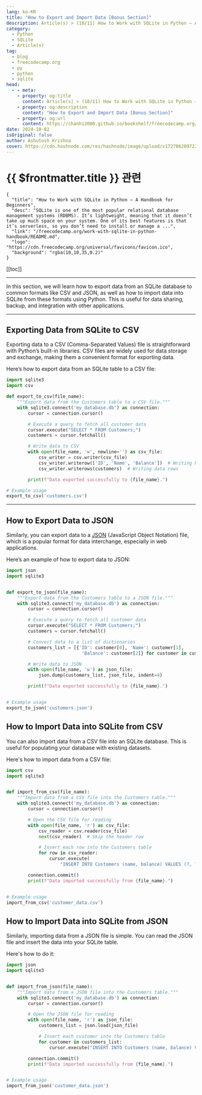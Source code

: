 ```yaml
---
lang: ko-KR
title: "How to Export and Import Data [Bonus Section]"
description: Article(s) > (10/11) How to Work with SQLite in Python – A Handbook for Beginners 
category:
  - Python
  - SQLite
  - Article(s)
tag:
  - blog
  - freecodecamp.org
  - py
  - python
  - sqlite
head:
  - - meta:
    - property: og:title
      content: Article(s) > (10/11) How to Work with SQLite in Python – A Handbook for Beginners
    - property: og:description
      content: "How to Export and Import Data [Bonus Section]"
    - property: og:url
      content: https://chanhi2000.github.io/bookshelf/freecodecamp.org/work-with-sqlite-in-python-handbook/how-to-export-and-import-data-bonus-section.html
date: 2024-10-02
isOriginal: false
author: Ashutosh Krishna
cover: https://cdn.hashnode.com/res/hashnode/image/upload/v1727862097228/24433377-ebb8-49b5-b0ee-5736f629399d.png
---
```


# {{ $frontmatter.title }} 관련

```component VPCard
{
  "title": "How to Work with SQLite in Python – A Handbook for Beginners",
  "desc": "SQLite is one of the most popular relational database management systems (RDBMS). It’s lightweight, meaning that it doesn’t take up much space on your system. One of its best features is that it’s serverless, so you don’t need to install or manage a ...",
  "link": "/freecodecamp.org/work-with-sqlite-in-python-handbook/README.md",
  "logo": "https://cdn.freecodecamp.org/universal/favicons/favicon.ico",
  "background": "rgba(10,10,35,0.2)"
}
```

[[toc]]

---

<SiteInfo
  name="How to Work with SQLite in Python – A Handbook for Beginners"
  desc="SQLite is one of the most popular relational database management systems (RDBMS). It’s lightweight, meaning that it doesn’t take up much space on your system. One of its best features is that it’s serverless, so you don’t need to install or manage a ..."
  url="https://freecodecamp.org/news/work-with-sqlite-in-python-handbook/"
  logo="https://cdn.freecodecamp.org/universal/favicons/favicon.ico"
  preview="https://cdn.hashnode.com/res/hashnode/image/upload/v1727862097228/24433377-ebb8-49b5-b0ee-5736f629399d.png"/>

In this section, we will learn how to export data from an SQLite database to common formats like CSV and JSON, as well as how to import data into SQLite from these formats using Python. This is useful for data sharing, backup, and integration with other applications.

---

## Exporting Data from SQLite to CSV

Exporting data to a CSV (Comma-Separated Values) file is straightforward with Python’s built-in libraries. CSV files are widely used for data storage and exchange, making them a convenient format for exporting data.

Here’s how to export data from an SQLite table to a CSV file:

```py
import sqlite3
import csv

def export_to_csv(file_name):
    """Export data from the Customers table to a CSV file."""
    with sqlite3.connect('my_database.db') as connection:
        cursor = connection.cursor()

        # Execute a query to fetch all customer data
        cursor.execute("SELECT * FROM Customers;")
        customers = cursor.fetchall()

        # Write data to CSV
        with open(file_name, 'w', newline='') as csv_file:
            csv_writer = csv.writer(csv_file)
            csv_writer.writerow(['ID', 'Name', 'Balance'])  # Writing header
            csv_writer.writerows(customers)  # Writing data rows

        print(f"Data exported successfully to {file_name}.")

# Example usage
export_to_csv('customers.csv')
```

---

## How to Export Data to JSON

Similarly, you can export data to a [<FontIcon icon="fas fa-globe"/>JSON](https://blog.ashutoshkrris.in/a-beginners-guide-to-the-json-module-in-python) (JavaScript Object Notation) file, which is a popular format for data interchange, especially in web applications.

Here’s an example of how to export data to JSON:

```py
import json
import sqlite3


def export_to_json(file_name):
    """Export data from the Customers table to a JSON file."""
    with sqlite3.connect('my_database.db') as connection:
        cursor = connection.cursor()

        # Execute a query to fetch all customer data
        cursor.execute("SELECT * FROM Customers;")
        customers = cursor.fetchall()

        # Convert data to a list of dictionaries
        customers_list = [{'ID': customer[0], 'Name': customer[1],
                            'Balance': customer[2]} for customer in customers]

        # Write data to JSON
        with open(file_name, 'w') as json_file:
            json.dump(customers_list, json_file, indent=4)

        print(f"Data exported successfully to {file_name}.")


# Example usage
export_to_json('customers.json')
```

## How to Import Data into SQLite from CSV

You can also import data from a CSV file into an SQLite database. This is useful for populating your database with existing datasets.

Here's how to import data from a CSV file:

```py
import csv
import sqlite3


def import_from_csv(file_name):
    """Import data from a CSV file into the Customers table."""
    with sqlite3.connect('my_database.db') as connection:
        cursor = connection.cursor()

        # Open the CSV file for reading
        with open(file_name, 'r') as csv_file:
            csv_reader = csv.reader(csv_file)
            next(csv_reader)  # Skip the header row

            # Insert each row into the Customers table
            for row in csv_reader:
                cursor.execute(
                    "INSERT INTO Customers (name, balance) VALUES (?, ?);", (row[1], row[2]))

        connection.commit()
        print(f"Data imported successfully from {file_name}.")


# Example usage
import_from_csv('customer_data.csv')
```

## How to Import Data into SQLite from JSON

Similarly, importing data from a JSON file is simple. You can read the JSON file and insert the data into your SQLite table.

Here's how to do it:

```py
import json
import sqlite3


def import_from_json(file_name):
    """Import data from a JSON file into the Customers table."""
    with sqlite3.connect('my_database.db') as connection:
        cursor = connection.cursor()

        # Open the JSON file for reading
        with open(file_name, 'r') as json_file:
            customers_list = json.load(json_file)

            # Insert each customer into the Customers table
            for customer in customers_list:
                cursor.execute("INSERT INTO Customers (name, balance) VALUES (?, ?);", (customer['Name'], customer['Balance']))

        connection.commit()
        print(f"Data imported successfully from {file_name}.")


# Example usage
import_from_json('customer_data.json')
```
